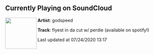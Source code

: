 ## Currently Playing on SoundCloud

[<img align="left" width="100" src="https://i1.sndcdn.com/artworks-dZccPyObTTEk82x9-M1oTsA-t50x50.jpg">](https://soundcloud.com/godspeeeeed/flyest-in-da-cut-w-perdie)

**Artist**: godspeed 

**Track**: flyest in da cut w/ perdie (available on spotify!)

Last updated at 07/24/2020 13:17
